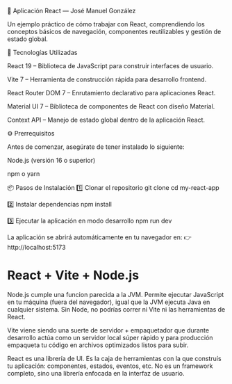 🚀 Aplicación React — José Manuel González

Un ejemplo práctico de cómo trabajar con React, comprendiendo los conceptos básicos de navegación, componentes reutilizables y gestión de estado global.

🧩 Tecnologías Utilizadas

React 19 – Biblioteca de JavaScript para construir interfaces de usuario.

Vite 7 – Herramienta de construcción rápida para desarrollo frontend.

React Router DOM 7 – Enrutamiento declarativo para aplicaciones React.

Material UI 7 – Biblioteca de componentes de React con diseño Material.

Context API – Manejo de estado global dentro de la aplicación React.

⚙️ Prerrequisitos

Antes de comenzar, asegúrate de tener instalado lo siguiente:

Node.js (versión 16 o superior)

npm o yarn

📦 Pasos de Instalación
1️⃣ Clonar el repositorio
git clone <url-del-repositorio>
cd my-react-app

2️⃣ Instalar dependencias
npm install

3️⃣ Ejecutar la aplicación en modo desarrollo
npm run dev


La aplicación se abrirá automáticamente en tu navegador en:
👉 http://localhost:5173






# React + Vite + Node.js
Node.js cumple una funcion parecida a la JVM. Permite ejecutar JavaScript en tu máquina (fuera del navegador), igual que la JVM ejecuta Java en cualquier sistema. Sin Node, no podrías correr ni Vite ni las herramientas de React.

Vite viene siendo una suerte de servidor + empaquetador que durante desarrollo actúa como un servidor local súper rápido y para producción empaqueta tu código en archivos optimizados listos para subir.

React es una librería de UI. Es la caja de herramientas con la que construís tu aplicación: componentes, estados, eventos, etc. No es un framework completo, sino una librería enfocada en la interfaz de usuario.

